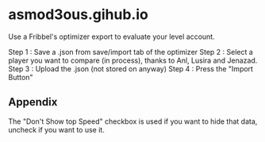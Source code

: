 # asmod3ous.gihub.io

Use a Fribbel's optimizer export to evaluate your level account.

Step 1 : Save a .json from save/import tab of the optimizer
Step 2 : Select a player you want to compare (in process), thanks to Anl, Lusira and Jenazad.
Step 3 : Upload the .json (not stored on anyway)
Step 4 : Press the "Import Button"
## Appendix

The "Don't Show top Speed" checkbox is used if you want to hide that data, uncheck if you want to use it.

